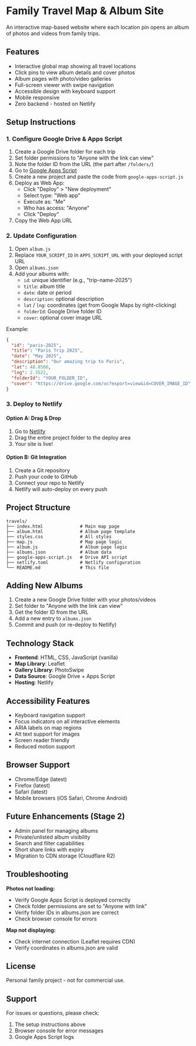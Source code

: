 # Family Travel Map & Album Site

An interactive map-based website where each location pin opens an album of photos and videos from family trips.

## Features

- Interactive global map showing all travel locations
- Click pins to view album details and cover photos
- Album pages with photo/video galleries
- Full-screen viewer with swipe navigation
- Accessible design with keyboard support
- Mobile responsive
- Zero backend - hosted on Netlify

## Setup Instructions

### 1. Configure Google Drive & Apps Script

1. Create a Google Drive folder for each trip
2. Set folder permissions to "Anyone with the link can view"
3. Note the folder ID from the URL (the part after `/folders/`)
4. Go to [Google Apps Script](https://script.google.com/)
5. Create a new project and paste the code from `google-apps-script.js`
6. Deploy as Web App:
   - Click "Deploy" > "New deployment"
   - Select type: "Web app"
   - Execute as: "Me"
   - Who has access: "Anyone"
   - Click "Deploy"
7. Copy the Web App URL

### 2. Update Configuration

1. Open `album.js`
2. Replace `YOUR_SCRIPT_ID` in `APPS_SCRIPT_URL` with your deployed script URL
3. Open `albums.json`
4. Add your albums with:
   - `id`: unique identifier (e.g., "trip-name-2025")
   - `title`: album title
   - `date`: date or period
   - `description`: optional description
   - `lat` / `lng`: coordinates (get from Google Maps by right-clicking)
   - `folderId`: Google Drive folder ID
   - `cover`: optional cover image URL

Example:
```json
{
  "id": "paris-2025",
  "title": "Paris Trip 2025",
  "date": "May 2025",
  "description": "Our amazing trip to Paris",
  "lat": 48.8566,
  "lng": 2.3522,
  "folderId": "YOUR_FOLDER_ID",
  "cover": "https://drive.google.com/uc?export=view&id=COVER_IMAGE_ID"
}
```

### 3. Deploy to Netlify

#### Option A: Drag & Drop
1. Go to [Netlify](https://app.netlify.com/)
2. Drag the entire project folder to the deploy area
3. Your site is live!

#### Option B: Git Integration
1. Create a Git repository
2. Push your code to GitHub
3. Connect your repo to Netlify
4. Netlify will auto-deploy on every push

## Project Structure

```
travels/
├── index.html              # Main map page
├── album.html              # Album page template
├── styles.css              # All styles
├── map.js                  # Map page logic
├── album.js                # Album page logic
├── albums.json             # Album data
├── google-apps-script.js   # Drive API script
├── netlify.toml            # Netlify configuration
└── README.md               # This file
```

## Adding New Albums

1. Create a new Google Drive folder with your photos/videos
2. Set folder to "Anyone with the link can view"
3. Get the folder ID from the URL
4. Add a new entry to `albums.json`
5. Commit and push (or re-deploy to Netlify)

## Technology Stack

- **Frontend**: HTML, CSS, JavaScript (vanilla)
- **Map Library**: Leaflet
- **Gallery Library**: PhotoSwipe
- **Data Source**: Google Drive + Apps Script
- **Hosting**: Netlify

## Accessibility Features

- Keyboard navigation support
- Focus indicators on all interactive elements
- ARIA labels on map regions
- Alt text support for images
- Screen reader friendly
- Reduced motion support

## Browser Support

- Chrome/Edge (latest)
- Firefox (latest)
- Safari (latest)
- Mobile browsers (iOS Safari, Chrome Android)

## Future Enhancements (Stage 2)

- Admin panel for managing albums
- Private/unlisted album visibility
- Search and filter capabilities
- Short share links with expiry
- Migration to CDN storage (Cloudflare R2)

## Troubleshooting

**Photos not loading:**
- Verify Google Apps Script is deployed correctly
- Check folder permissions are set to "Anyone with link"
- Verify folder IDs in albums.json are correct
- Check browser console for errors

**Map not displaying:**
- Check internet connection (Leaflet requires CDN)
- Verify coordinates in albums.json are valid

## License

Personal family project - not for commercial use.

## Support

For issues or questions, please check:
1. The setup instructions above
2. Browser console for error messages
3. Google Apps Script logs
